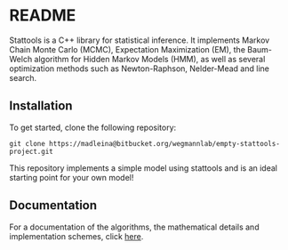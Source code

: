 # README #

Stattools is a C++ library for statistical inference. 
It implements Markov Chain Monte Carlo (MCMC), Expectation Maximization (EM), 
the Baum-Welch algorithm for Hidden Markov Models (HMM), 
as well as several optimization methods such as Newton-Raphson, Nelder-Mead and line search. 

## Installation ##
To get started, clone the following repository:


    git clone https://madleina@bitbucket.org/wegmannlab/empty-stattools-project.git


This repository implements a simple model using stattools and is an ideal starting point for your own model!

## Documentation ##
For a documentation of the algorithms, the mathematical details and implementation schemes, click [here](https://bitbucket.org/wegmannlab/stattools/src/master/docs/documentation_stattools.pdf).